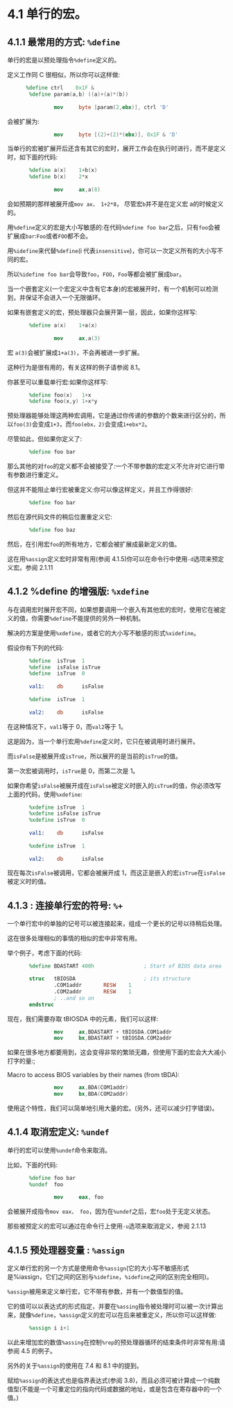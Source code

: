 4.1 单行的宏。
======

## 4.1.1 最常用的方式: `%define`

单行的宏是以预处理指令`%define`定义的。

定义工作同 C 很相似，所以你可以这样做:

```nasm
      %define ctrl    0x1F & 
       %define param(a,b) ((a)+(a)*(b)) 
       
               mov     byte [param(2,ebx)], ctrl 'D'
```

会被扩展为:

```nasm
               mov     byte [(2)+(2)*(ebx)], 0x1F & 'D'
```

当单行的宏被扩展开后还含有其它的宏时，展开工作会在执行时进行，而不是定义时，如下面的代码:

```nasm
       %define a(x)    1+b(x) 
       %define b(x)    2*x 
       
               mov     ax,a(8)
```

会如预期的那样被展开成`mov ax， 1+2*8`， 尽管宏`b`并不是在定义宏 a的时候定义的。

用`%define`定义的宏是大小写敏感的:在代码`%define foo bar`之后，只有`foo`会被扩展成`bar`:`Foo`或者`FOO`都不会。

用`%idefine`来代替`%define`(i 代表`insensitive`)，你可以一次定义所有的大小写不同的宏。

所以`%idefine foo bar`会导致`foo`，`FOO`，`Foo`等都会被扩展成`bar`。

当一个嵌套定义(一个宏定义中含有它本身)的宏被展开时，有一个机制可以检测到，并保证不会进入一个无限循环。

如果有嵌套定义的宏，预处理器只会展开第一层，因此，如果你这样写:

```nasm
       %define a(x)    1+a(x) 
       
               mov     ax,a(3)
```

宏 `a(3)`会被扩展成`1+a(3)`，不会再被进一步扩展。

这种行为是很有用的，有关这样的例子请参阅 8.1。

你甚至可以重载单行宏:如果你这样写:

```nasm
       %define foo(x)   1+x 
       %define foo(x,y) 1+x*y
```

预处理器能够处理这两种宏调用，它是通过你传递的参数的个数来进行区分的，所以`foo(3)`会变成`1+3`，而`foo(ebx，2)`会变成`1+ebx*2`。

尽管如此，但如果你定义了:

```nasm
       %define foo bar
```

那么其他的对`foo`的定义都不会被接受了:一个不带参数的宏定义不允许对它进行带有参数进行重定义。

但这并不能阻止单行宏被重定义:你可以像这样定义，并且工作得很好:

```nasm
       %define foo bar
```

然后在源代码文件的稍后位置重定义它:

```nasm
       %define foo baz
```

然后，在引用宏`foo`的所有地方，它都会被扩展成最新定义的值。

这在用`%assign`定义宏时非常有用(参阅 4.1.5)你可以在命令行中使用`-d`选项来预定义宏。参阅 2.1.11

## 4.1.2 %define 的增强版: `%xdefine`

与在调用宏时展开宏不同，如果想要调用一个嵌入有其他宏的宏时，使用它在被定义的值，你需要`%define`不能提供的另外一种机制。

解决的方案是使用`%xdefine`，或者它的大小写不敏感的形式`%xidefine`。

假设你有下列的代码:

```nasm
       %define  isTrue  1 
       %define  isFalse isTrue 
       %define  isTrue  0 
       
       val1:    db      isFalse 
       
       %define  isTrue  1 
       
       val2:    db      isFalse
```

在这种情况下，`val1`等于 0，而`val2`等于 1。

这是因为，当一个单行宏用`%define`定义时，它只在被调用时进行展开。

而`isFalse`是被展开成`isTrue`，所以展开的是当前的`isTrue`的值。

第一次宏被调用时，`isTrue`是 0，而第二次是 1。

如果你希望`isFalse`被展开成在`isFalse`被定义时嵌入的`isTrue`的值，你必须改写上面的代码，使用`%xdefine`:

```nasm
       %xdefine isTrue  1 
       %xdefine isFalse isTrue 
       %xdefine isTrue  0 
       
       val1:    db      isFalse 
       
       %xdefine isTrue  1 
       
       val2:    db      isFalse
```

现在每次`isFalse`被调用，它都会被展开成 1，而这正是嵌入的宏`isTrue`在`isFalse`被定义时的值。

## 4.1.3 : 连接单行宏的符号: `%+`

一个单行宏中的单独的记号可以被连接起来，组成一个更长的记号以待稍后处理。

这在很多处理相似的事情的相似的宏中非常有用。

举个例子，考虑下面的代码:

```nasm
       %define BDASTART 400h                ; Start of BIOS data area

       struc   tBIOSDA                      ; its structure 
               .COM1addr       RESW    1 
               .COM2addr       RESW    1 
               ; ..and so on 
       endstruc
```

现在，我们需要存取 tBIOSDA 中的元素，我们可以这样:

```nasm
               mov     ax,BDASTART + tBIOSDA.COM1addr 
               mov     bx,BDASTART + tBIOSDA.COM2addr
```

如果在很多地方都要用到，这会变得非常的繁琐无趣，但使用下面的宏会大大减小打字的量:;

 Macro to access BIOS variables by their names (from tBDA):

```nasm
               mov     ax,BDA(COM1addr) 
               mov     bx,BDA(COM2addr)
```

 使用这个特性，我们可以简单地引用大量的宏。(另外，还可以减少打字错误)。

## 4.1.4 取消宏定义: `%undef`

单行的宏可以使用`%undef`命令来取消。

比如，下面的代码:

```nasm
       %define foo bar 
       %undef  foo 
       
               mov     eax, foo
```

会被展开成指令`mov eax， foo`，因为在`%undef`之后，宏`foo`处于无定义状态。

那些被预定义的宏可以通过在命令行上使用`-u`选项来取消定义，参阅 2.1.13

## 4.1.5 预处理器变量 : `%assign`

定义单行宏的另一个方式是使用命令`%assign`(它的大小写不敏感形式是%iassign，它们之间的区别与`%idefine`，`%idefine`之间的区别完全相同)。

`%assign`被用来定义单行宏，它不带有参数，并有一个数值型的值。

它的值可以以表达式的形式指定，并要在`%assing`指令被处理时可以被一次计算出来，就像`%define`，`%assign`定义的宏可以在后来被重定义，所以你可以这样做:

```nasm
       %assign i i+1
```

以此来增加宏的数值`%assing`在控制`%rep`的预处理器循环的结束条件时非常有用:请参阅 4.5 的例子。

另外的关于`%assign`的使用在 7.4 和 8.1 中的提到。

赋给`%assign`的表达式也是临界表达式(参阅 3.8)，而且必须可被计算成一个纯数值型(不能是一个可重定位的指向代码或数据的地址，或是包含在寄存器中的一个值。)